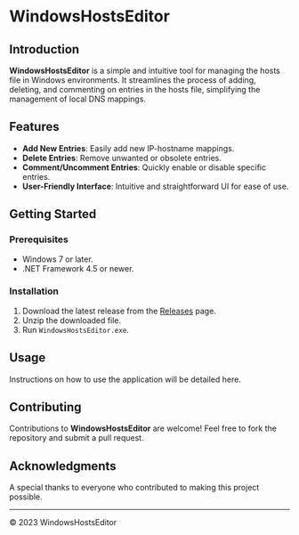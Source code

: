 # WindowsHostsEditor

## Introduction
**WindowsHostsEditor** is a simple and intuitive tool for managing the hosts file in Windows environments. It streamlines the process of adding, deleting, and commenting on entries in the hosts file, simplifying the management of local DNS mappings.

## Features
- **Add New Entries**: Easily add new IP-hostname mappings.
- **Delete Entries**: Remove unwanted or obsolete entries.
- **Comment/Uncomment Entries**: Quickly enable or disable specific entries.
- **User-Friendly Interface**: Intuitive and straightforward UI for ease of use.

## Getting Started
### Prerequisites
- Windows 7 or later.
- .NET Framework 4.5 or newer.

### Installation
1. Download the latest release from the [Releases](https://github.com/kinish/WindowsHostsEditor/releases) page.
2. Unzip the downloaded file.
3. Run `WindowsHostsEditor.exe`.

## Usage
Instructions on how to use the application will be detailed here.

## Contributing
Contributions to **WindowsHostsEditor** are welcome! Feel free to fork the repository and submit a pull request.


## Acknowledgments
A special thanks to everyone who contributed to making this project possible.

---

© 2023 WindowsHostsEditor
